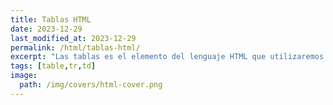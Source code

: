 ```yaml
---
title: Tablas HTML
date: 2023-12-29
last_modified_at: 2023-12-29
permalink: /html/tablas-html/
excerpt: "Las tablas es el elemento del lenguaje HTML que utilizaremos para mostrar información de forma agrupada, ya sea texto, imágenes, vídeos,…"
tags: [table,tr,td]
image:
  path: /img/covers/html-cover.png
---
```

